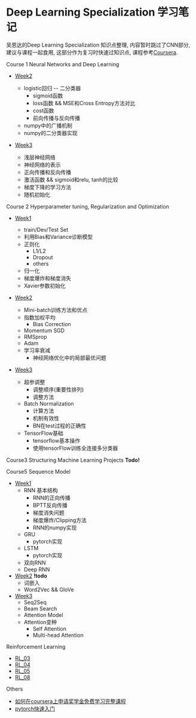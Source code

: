 # Deep Learning Specialization 学习笔记

吴恩达的Deep Learning Specialization 知识点整理, 内容暂时跳过了CNN部分, 建议与课程一起食用, 这部分作为复习时快速过知识点, 课程参考[Coursera](https://www.coursera.org/specializations/deep-learning). 

Course 1 Neural Networks and Deep Learning

- [ Week2](https://nbviewer.jupyter.org/github/caidwang/NN-and-DL-Notebook/blob/master/C1Week2.ipynb)
    - logistic回归 -- 二分类器
        - sigmoid函数
        - loss函数 && MSE和Cross Entropy方法对比
        - cost函数
        - 前向传播与反向传播
    - numpy中的广播机制
    - numpy的二分类器实现

- [Week3](https://nbviewer.jupyter.org/github/caidwang/NN-and-DL-Notebook/blob/master/C1Week3.ipynb)
    - 浅层神经网络
    - 神经网络的表示
    - 正向传播和反向传播
    - 激活函数 && sigmoid和relu, tanh的比较
    - 梯度下降的学习方法
    - 随机初始化

Course 2 Hyperparameter tuning, Regularization and Optimization

- [Week1](https://nbviewer.jupyter.org/github/caidwang/NN-and-DL-Notebook/blob/master/C2Week1.ipynb)
    - train/Dev/Test Set
    - 利用Bias和Variance诊断模型
    - 正则化
        - L1/L2
        - Dropout
        - others
    - 归一化
    - 梯度爆炸和梯度消失
    - Xavier参数初始化

- [Week2](https://nbviewer.jupyter.org/github/caidwang/NN-and-DL-Notebook/blob/master/C2Week2.ipynb)
    - Mini-batch训练方法和优点
    - 指数加权平均
        - Bias Correction
    - Momentum SGD
    - RMSprop
    - Adam
    - 学习率衰减
        - 神经网络优化中的局部最优问题

- [Week3](https://nbviewer.jupyter.org/github/caidwang/NN-and-DL-Notebook/blob/master/C2Week3.ipynb)
    - 超参调整
        - 调整顺序(重要性排列)
        - 调整方法
    - Batch Normalization
        - 计算方法
        - 机制有效性
        - BN在test过程的正确性
    - TensorFlow基础
        - tensorflow基本操作
        - 使用tensorFlow训练全连接多分类器

Course3 Structuring Machine Learning Projects **Todo!**

Course5 Sequence Model

- [Week1](https://nbviewer.jupyter.org/github/caidwang/NN-and-DL-Notebook/blob/master/C5Week1.ipynb)
    - RNN 基本结构
      - RNN的正向传播
      - BPTT反向传播
      - 梯度消失问题
      - 梯度爆炸/Clipping方法
      - RNN的numpy实现
    - GRU
        - pytorch实现
    - LSTM
        - pytorch实现
    - 双向RNN
    - Deep RNN
- [Week2](https://nbviewer.jupyter.org/github/caidwang/NN-and-DL-Notebook/blob/master/C5Week2.ipynb) **!todo**
    - 词嵌入
    - Word2Vec && GloVe
- [Week3](https://nbviewer.jupyter.org/github/caidwang/NN-and-DL-Notebook/blob/master/C5Week3.ipynb)
    - Seq2Seq
    - Beam Search
    - Attention Model
    - Attention变种
        - Self Attention
        - Multi-head Attention

Reinforcement Learning

- [RL_03](./ReinforcementLearning/RL_03.ipynb)
- [RL_04](./ReinforcementLearning/RL_04.ipynb)
- [RL_05](./ReinforcementLearning/RL_05.ipynb)
- [RL_08](./ReinforcementLearning/RL_08.ipynb)

Others

- [如何在coursera上申请奖学金免费学习完整课程](https://github.com/caidwang/NN-and-DL-Notebook/blob/master/How%20to%20Apply%20Financial%20Aid%20for%20this%20Specialization.md)
- [pytorch快速入门](https://blog.csdn.net/m0_37407587/article/details/96479154)
